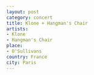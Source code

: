 ```yaml
---
layout: post
category: concert
title: Klone + Hangman's Chair
artists: 
- Klone
- Hangman's Chair
place: 
- O'Sullivans
country: France
city: Paris
---
```


